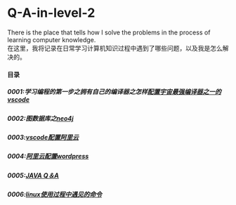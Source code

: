 # Q-A-in-level-2
There is the place that tells how I solve the problems  in the process of learning computer knowledge.  
在这里，我将记录在日常学习计算机知识过程中遇到了哪些问题，以及我是怎么解决的。  

#### 目录
##### 0001:学习编程的第一步之拥有自己的编译器之怎样[配置宇宙最强编译器之一的vscode](https://github.com/linyang23/Q-A-in-level-2/blob/master/doc/0001_vscode%E9%85%8D%E7%BD%AE.md)
##### 0002:图数据库之[neo4j](https://github.com/linyang23/Q-A-in-level-2/blob/master/doc/0002_%E5%9B%BE%E6%95%B0%E6%8D%AE%E5%BA%93%E4%B9%8Bneo4j.md)
##### 0003:[vscode配置阿里云](https://github.com/linyang23/Q-A-in-level-2/blob/master/doc/0003_vscode%E9%85%8D%E7%BD%AE%E9%98%BF%E9%87%8C%E4%BA%91.md)
##### 0004:[阿里云配置wordpress](https://github.com/linyang23/Q-A-in-level-2/blob/master/doc/0004_%E9%98%BF%E9%87%8C%E4%BA%91%E5%88%9B%E5%BB%BAwordpress%E5%8D%9A%E5%AE%A2.md)
##### 0005:[JAVA Q＆A](https://github.com/linyang23/Q-A-in-level-2/blob/master/doc/0005_java_Q%26A.md)
##### 0006:[linux使用过程中遇见的命令](https://github.com/linyang23/Q-A-in-level-2/blob/master/doc/0006_linux%E4%BD%BF%E7%94%A8%E8%BF%87%E7%A8%8B%E4%B8%AD%E9%81%87%E8%A7%81%E7%9A%84%E5%91%BD%E4%BB%A4.md)

